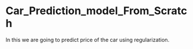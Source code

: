 # Car_Prediction_model_From_Scratch
In this we are going to predict price of the car using regularization.
